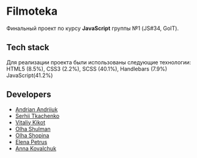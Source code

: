 # Filmoteka

Финальный проект по курсу **JavaScript** группы №1 (JS#34, GoIT).

## Tech stack

Для реализации проекта были использованы следующие технологии: HTML5 (8.5%), CSS3 (2.2%), SCSS
(40.1%), Handlebars (7.9%) JavaScript(41.2%)

## Developers

- [Andrian Andriiuk](https://github.com/Andrian-Aff)
- [Serhii Tkachenko](https://www.linkedin.com/in/serhii-tkachenko-28075821b/)
- [Vitaliy Kikot](https://www.linkedin.com/in/vitaliy-kikot-241618211/)
- [Olha Shulman](https://www.linkedin.com/in/olga-shulman-48384a173/)
- [Olha Shopina](https://github.com/OlgaShopina)
- [Elena Petrus](https://www.linkedin.com/in/elena-petrus-bb9038212/)
- [Anna Kovalchuk](https://github.com/AnnaKovalski)

